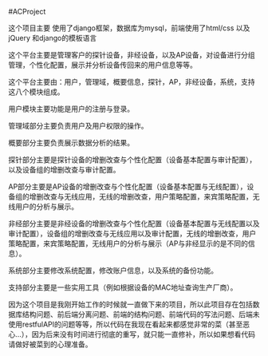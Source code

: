 #ACProject

这个项目主要 使用了django框架，数据库为mysql，前端使用了html/css 以及jQuery 和django的模板语言

这个平台主要是管理客户的探针设备，非经设备，以及AP设备，对设备进行分组管理，个性化配置，展示并分析设备传回来的用户信息等等。

这个平台主要由：用户，管理域，概要信息，探针，AP，非经设备，系统，支持这八个模块组成。

用户模块主要功能是用户的注册与登录。

管理域部分主要负责用户及用户权限的操作。

概要部分主要负责展示数据分析的结果。

探针部分主要是探针设备的增删改查与个性化配置（设备基本配置与审计配置），以及设备组的增删改查与审计配置。

AP部分主要是AP设备的增删改查与个性化配置（设备基本配置与无线配置），设备组的增删改查与无线应用，无线的增删改查，用户策略配置，来宾策略配置，无线用户的分析与展示。

非经部分主要是非经设备的增删改查与个性化配置（设备基本配置与无线配置以及审计配置），设备组的增删改查与无线应用以及审计配置，无线的增删改查，用户策略配置，来宾策略配置，无线用户的分析与展示（AP与非经显示的是不同的信息）。

系统部分主要修改系统配置，修改账户信息，以及系统的备份功能。

支持部分主要是一些实用工具（例如根据设备的MAC地址查询生产厂商）。


因为这个项目是我刚开始工作的时候就一直做下来的项目，所以此项目存在包括数据库结构问题、前后端分离问题、前端的结构问题、前端代码的写法问题、后端未使用restfulAPI的问题等等，所以代码在我现在看起来都感觉非常的菜（甚至恶心...），因为后来没有时间进行彻底的重写，就只能一直修补，所以如果想看代码请做好被菜到的心理准备。
